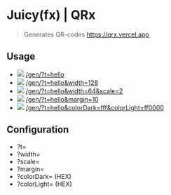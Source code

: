 # Juicy(fx) | QRx

> Generates QR-codes
> https://qrx.vercel.app

## Usage

- ![](https://qrx.vercel.app/gen/?t=hello&width=128) [/gen/?t=hello](https://qrx.vercel.app/gen/?t=hello)
- ![](https://qrx.vercel.app/gen/?t=hello&width=128) [/gen/?t=hello&width=128](https://qrx.vercel.app/gen/?t=hello&width=128)
- ![](https://qrx.vercel.app/gen/?t=hello&width=64&scale=2) [/gen/?t=hello&width=64&scale=2](https://qrx.vercel.app/gen/?t=hello&width=64&scale=2)
- ![](https://qrx.vercel.app/gen/?t=hello&width=128&margin=10) [/gen/?t=hello&margin=10](https://qrx.vercel.app/gen/?t=hello&margin=10)
- ![](https://qrx.vercel.app/gen/?t=hello&width=128&colorDark=fff&colorLight=ff0000) [/gen/?t=hello&colorDark=fff&colorLight=ff0000](https://qrx.vercel.app/gen/?t=hello&colorDark=fff&colorLight=ff0000)

## Configuration

- ?t=<string>
- ?width=<number>
- ?scale=<number>
- ?margin=<number>
- ?colorDark=<string> (HEX)
- ?colorLight=<string> (HEX)
